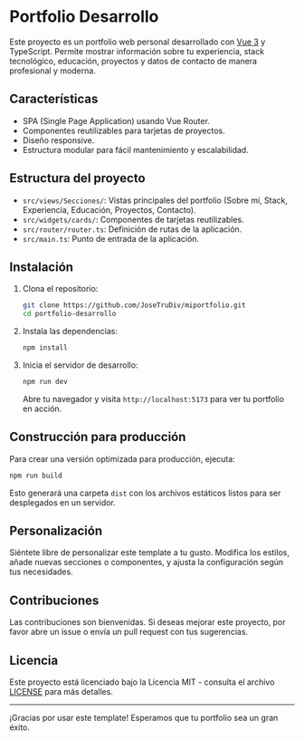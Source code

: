 # Portfolio Desarrollo

Este proyecto es un portfolio web personal desarrollado con [Vue 3](https://vuejs.org/) y TypeScript. Permite mostrar información sobre tu experiencia, stack tecnológico, educación, proyectos y datos de contacto de manera profesional y moderna.

## Características

- SPA (Single Page Application) usando Vue Router.
- Componentes reutilizables para tarjetas de proyectos.
- Diseño responsive.
- Estructura modular para fácil mantenimiento y escalabilidad.

## Estructura del proyecto

- `src/views/Secciones/`: Vistas principales del portfolio (Sobre mí, Stack, Experiencia, Educación, Proyectos, Contacto).
- `src/widgets/cards/`: Componentes de tarjetas reutilizables.
- `src/router/router.ts`: Definición de rutas de la aplicación.
- `src/main.ts`: Punto de entrada de la aplicación.

## Instalación

1. Clona el repositorio:
   ```bash
   git clone https://github.com/JoseTruDiv/miportfolio.git
   cd portfolio-desarrollo
   ```
2. Instala las dependencias:
   ```bash
   npm install
   ```
3. Inicia el servidor de desarrollo:
   ```bash
   npm run dev
   ```
   Abre tu navegador y visita `http://localhost:5173` para ver tu portfolio en acción.

## Construcción para producción

Para crear una versión optimizada para producción, ejecuta:
```bash
npm run build
```
Esto generará una carpeta `dist` con los archivos estáticos listos para ser desplegados en un servidor.

## Personalización

Siéntete libre de personalizar este template a tu gusto. Modifica los estilos, añade nuevas secciones o componentes, y ajusta la configuración según tus necesidades.

## Contribuciones

Las contribuciones son bienvenidas. Si deseas mejorar este proyecto, por favor abre un issue o envía un pull request con tus sugerencias.

## Licencia

Este proyecto está licenciado bajo la Licencia MIT - consulta el archivo [LICENSE](LICENSE) para más detalles.

---

¡Gracias por usar este template! Esperamos que tu portfolio sea un gran éxito.
